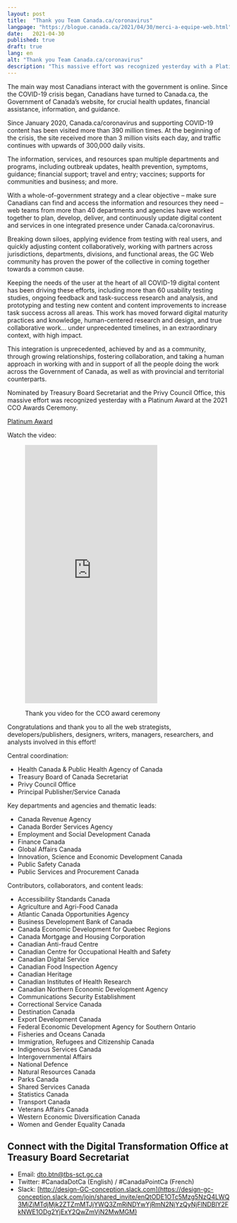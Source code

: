 ```yaml
---
layout: post
title:  "Thank you Team Canada.ca/coronavirus"
langpage: "https://blogue.canada.ca/2021/04/30/merci-a-equipe-web.html"
date:   2021-04-30
published: true
draft: true
lang: en
alt: "Thank you Team Canada.ca/coronavirus"
description: "This massive effort was recognized yesterday with a Platinum Award at the 2021 CCO Awards Ceremony."
---
```

The main way most Canadians interact with the government is online. Since the COVID-19 crisis began, Canadians have turned to Canada.ca, the Government of Canada’s website, for crucial health updates, financial assistance, information, and guidance. 

Since January 2020, Canada.ca/coronavirus and supporting COVID-19 content has been visited more than 390 million times. At the beginning of the crisis, the site received more than 3 million visits each day, and traffic continues with upwards of 300,000 daily visits.

The information, services, and resources span multiple departments and programs, including outbreak updates, health prevention, symptoms, guidance; financial support; travel and entry; vaccines; supports for communities and business; and more. 

With a whole-of-government strategy and a clear objective – make sure Canadians can find and access the information and resources they need – web teams from more than 40 departments and agencies have worked together to plan, develop, deliver, and continuously update digital content and services in one integrated presence under Canada.ca/coronavirus. 

Breaking down siloes, applying evidence from testing with real users, and quickly adjusting content collaboratively, working with partners across jurisdictions, departments, divisions, and functional areas, the GC Web community has proven the power of the collective in coming together towards a common cause. 

Keeping the needs of the user at the heart of all COVID-19 digital content has been driving these efforts, including more than 60 usability testing studies, ongoing feedback and task-success research and analysis, and prototyping and testing new content and content improvements to increase task success across all areas. This work has moved forward digital maturity practices and knowledge, human-centered research and design, and true collaborative work… under unprecedented timelines, in an extraordinary context, with high impact. 

This integration is unprecedented, achieved by and as a community, through growing relationships, fostering collaboration, and taking a human approach in working with and in support of all the people doing the work across the Government of Canada, as well as with provincial and territorial counterparts.

Nominated by Treasury Board Secretariat and the Privy Council Office, this massive effort was recognized yesterday with a Platinum Award at the 2021 CCO Awards Ceremony.

[Platinum Award](https://www.canada.ca/en/privy-council/services/communications-community-office/communications-awards-excellence/platinum-award.html)

Watch the video: 

<figure class="wb-mltmd">
	<iframe src="https://drive.google.com/file/d/16TGlwSwpDIVwjoIsYyZBd-nlssnXnbqC/preview" frameborder="0" allowfullscreen="true" style="height: 585px"> </iframe>
	<figcaption>
		<p>Thank you video for the CCO award ceremony</p>
	</figcaption>
</figure>

Congratulations and thank you to all the web strategists, developers/publishers, designers, writers, managers, researchers, and analysts involved in this effort!

Central coordination:
* Health Canada & Public Health Agency of Canada 
* Treasury Board of Canada Secretariat 
* Privy Council Office 
* Principal Publisher/Service Canada

Key departments and agencies and thematic leads:
* Canada Revenue Agency 
* Canada Border Services Agency 
* Employment and Social Development Canada 
* Finance Canada 
* Global Affairs Canada 
* Innovation, Science and Economic Development Canada 
* Public Safety Canada 
* Public Services and Procurement Canada 

Contributors, collaborators, and content leads:
* Accessibility Standards Canada 
* Agriculture and Agri-Food Canada 
* Atlantic Canada Opportunities Agency 
* Business Development Bank of Canada 
* Canada Economic Development for Quebec Regions 
* Canada Mortgage and Housing Corporation
* Canadian Anti-fraud Centre 
* Canadian Centre for Occupational Health and Safety 
* Canadian Digital Service 
* Canadian Food Inspection Agency 
* Canadian Heritage 
* Canadian Institutes of Health Research 
* Canadian Northern Economic Development Agency 
* Communications Security Establishment 
* Correctional Service Canada 
* Destination Canada
* Export Development Canada 
* Federal Economic Development Agency for Southern Ontario 
* Fisheries and Oceans Canada 
* Immigration, Refugees and Citizenship Canada 
* Indigenous Services Canada 
* Intergovernmental Affairs 
* National Defence 
* Natural Resources Canada 
* Parks Canada 
* Shared Services Canada 
* Statistics Canada 
* Transport Canada 
* Veterans Affairs Canada 
* Western Economic Diversification Canada 
* Women and Gender Equality Canada 

## Connect with the Digital Transformation Office at Treasury Board Secretariat

* Email: [dto.btn@tbs-sct.gc.ca](mailto:dto.btn@tbs-sct.gc.ca)
* Twitter: #CanadaDotCa (English) / #CanadaPointCa (French)
* Slack: [http://design-GC-conception.slack.com](https://design-gc-conception.slack.com/join/shared_invite/enQtODE1OTc5Mzg5NzQ4LWQ3MjZjMTdjMjk2ZTZmMTJjYWQ3ZmRiNDYwYjRmN2NjYzQyNjFlNDBlY2FkNWE1ODg2YjExY2QwZmVjN2MwMGM)
